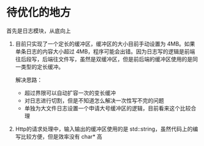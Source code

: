 # 待优化的地方

首先是日志模块，从底向上

1. 目前只实现了一个定长的缓冲区，缓冲区的大小目前手动设置为 4MB。如果单条日志的内容大小超过 4MB，程序可能会出错。因为日志写的逻辑是前端往后段写，后端往文件写，虽然是双缓冲区，但是前后端的缓冲区使用的是同一类型的定长缓冲。

   解决思路：

   - 超过界限可以自动扩容一次的变长缓冲
   - 对日志进行切割，但是不知道怎么解决一次性写不完的问题
   - 单独为大文件日志设置一个申请大号缓冲区的逻辑，目前看来这个比较合理

2. Http的请求处理中，输入输出的缓冲区使用的是 std::string，虽然代码上的编写比较方便，但是效率没有 char* 高
